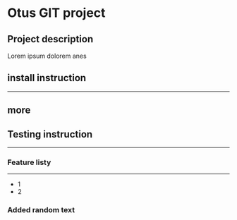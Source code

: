 # Otus GIT project

## Project description
Lorem ipsum dolorem anes

## install instruction
----------

## more


## Testing instruction
----------

### Feature listy
--------
- 1
- 2

### Added random text
